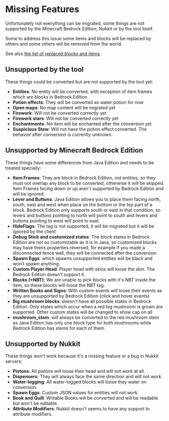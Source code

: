 # Missing Features
Unfortunately not everything can be migrated, some things are not supported by the Minecraft Bedrock Edition, Nukkit 
or by the tool itself.

Some to address this issue some items and blocks will be replaced by others and some others will be removed from the 
world.

See also [the list of replaced blocks and items](REPLACEMENTS.md).

## Unsupported by the tool
These things could be converted but are not supported by the tool yet:
* **Entities**: No entity will be converted, with exception of item frames which are blocks in Bedrock Edition
* **Potion effects**: They will be converted as water potion for now
* **Open maps**: No map content will be migrated yet
* **Firework**: Will not be converted correctly yet
* **Firework stars**: Will not be converted correctly yet
* **Enchantments**: No item will be enchanted after the conversion yet
* **Suspicious Stew**: Will not have the potion effect converted. The behavior after conversion is currently unknown. 

## Unsupported by Minecraft Bedrock Edition
These things have some differences from Java Edition and needs to be treated specially:
* **Item Frames**: They are block in Bedrock Edition, not entities, so they must not overlap any block
to be converted, otherwise it will be skipped. Item Frames facing down or up aren`t supported by Bedrock Edition and will
be ignored.
* **Lever and Buttons**: Java Edition allows you to place them facing north, south, east and west when place on the bottom 
or the top part of a block. Bedrock Edition only supports south or east in that condition, so levers and buttons pointing to north
will point to south and levers and buttons pointing to west will point to east.
* **HideFlags**: The tag is not supported, it will be migrated but it will be ignored by the client
* **Debug Stick and customized states**: The block states in Bedrock Edition are not so customizable as it is in Java,
so customized blocks may have theirs properties reversed, for example if you made a disconnected fence wall, they will
be connected after the conversion
* **Spawn Eggs**: which spawns unsupported entities will be black and won't spawn anything.
* **Custom Player Head**: Player head with skins will loose the skin. The Bedrock Edition doesn't support it.
* **Blocks (+NBT)**: We are unable to pick blocks with it's NBT inside the item, so these blocks will loose the NBT tag.
* **Written Books and Signs**: With custom events will loose their events as they are unsupported by Bedrock Edition (click and hover events)
* **Big mushroom blocks**:  doesn't have all possible states in Bedrock Edition. Only states which occur when a red big 
                            mushroom is grown are supported. Other custom states will be changed to show cap on all
* **mushroom_stem**: will always be converted to the red mushroom stem as Java Edition has only one block type for both 
                    mushrooms while Bedrock Edition has stems for each of them.        
 

## Unsupported by Nukkit
These things won't work because it's a missing feature or a bug in Nukkit servers:
* **Pistons**: All pistons will loose their head and will not work at all.
* **Dispensers**: They will always face the same direction and will not work.
* **Water-logging**: All water-logged blocks will loose they water on conversion. 
* **Spawn Eggs**: Custom JSON values for entities will not work.
* **Book and Quill**: Writable Books will be converted and will be readable but won't be editable.
* **Attribute Modifiers**: Nukkit doesn't seems to have any support to attribute modifiers.
